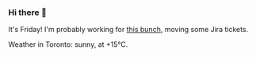### Hi there :wave:

It's Friday! I'm probably working for [this bunch](https://github.com/kohofinancial), moving some Jira tickets.

Weather in Toronto: sunny, at +15°C.
